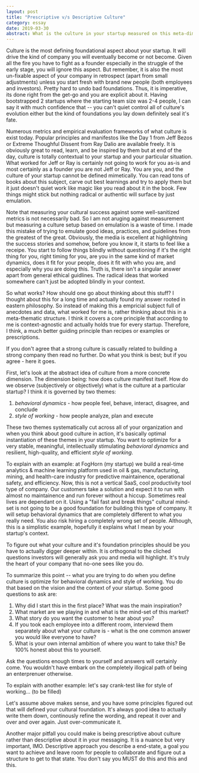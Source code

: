 ```yaml
---
layout: post
title: "Prescriptive v/s Descriptive Culture"
category: essay
date: 2019-03-30
abstract: What is the culture in your startup measured on this meta-dimension?
---
```


Culture is the most defining foundational aspect about your startup. It will drive the kind of company you will eventually become or not become. Given all the fire you have to fight as a founder especially in the struggle of the early stage, you will ignore this aspect. But remember, it is also the most un-fixable aspect of your company in retrospect (apart from small adjustments) unless you start fresh with brand new people (both employees and investors). Pretty hard to undo bad foundations. Thus, it is imperative, its done right from the get-go and you are explicit about it. Having bootstrapped 2 startups where the starting team size was 2-4 people, I can say it with much confidence that -- you can't quiet control all of culture's evolution either but the kind of foundations you lay down definitely seal it's fate. 

Numerous metrics and empirical evaluation frameworks of what culture is exist today. Popular principles and manifestos like the Day 1 from Jeff Bezos or Extreme Thoughful Dissent from Ray Dalio are available freely. It is obviously great to read, learn, and be inspired by them but at end of the day, culture is totally contextual to your startup and your particular situation. What worked for Jeff or Ray is certainly not going to work for you as-is and most certainly as a founder you are not Jeff or Ray. You are you, and the culture of your startup cannot be defined mimetically. You can read tons of books about this subject, carve out best learnings and try to apply them but it just doesn't quiet work like magic like you read about it in the book. Few things might stick but nothing radical or authentic will surface by just emulation. 

Note that measuring your cultural success against some well-sanitized metrics is not necessarily bad. So I am not aruging against measurement but measuring a culture setup based on emulation is a waste of time. I made this mistake of trying to emulate good ideas, practices, and guidelines from the greatest of the great. Obviously, the media is excellent at highlightning the success stories and somehow, before you know it, it starts to feel like a receipe. You start to follow things blindly without questioning if it's the right thing for you, right timing for you, are you in the same kind of market dynamics, does it fit for your people, does it fit with who you are, and especially why you are doing this. Truth is, there isn't a singular answer apart from general ethical guidlines. The radical ideas that worked somewhere can't just be adopted blindly in your context. 

So what works? How should one go about thinking about this stuff? I thought about this for a long time and actually found my answer rooted in eastern philosophy. So instead of making this a empricial subject full of anecdotes and data, what worked for me is, rather thinking about this in a meta-thematic structure. I think it covers a core principle that according to me is context-agnostic and actually holds true for every startup. Therefore, I think, a much better guiding principle than recipes or examples or prescriptions.

If you don't agree that a strong culture is casually related to building a strong company then read no further. Do what you think is best; but if you agree - here it goes.

First, let's look at the abstract idea of culture from a more concrete dimension. The dimension being: how does culture manifest itself. How do we observe (subjectively or objectively) what is the culture at a particular startup? I think it is governed by two themes: 
1. *behavioral dynamics* - how people feel, behave, interact, disagree, and conclude
2. *style of working* - how people analyze, plan and execute

These two themes systematically cut across all of your organization and when you think about good culture in action, it's basically optimal instantiation of these themes in your startup. You want to optimize for a very stable, meaningful, intellectually stimulating *behavioral dynamics* and resilient, high-quality, and efficient *style of working*.

To explain with an example: at FogHorn (my startup) we build a real-time analytics & machine learning platform used in oil & gas, manufacturing, mining, and health-care industry for predictive maintainence, operational safety, and efficiency. Now, this is not a vertical SaaS, cool productivity tool type of company. Our customers take a solution and expect it to run with almost no maintainence and run forever without a hiccup. Sometimes real lives are dependant on it. Using a "fail fast and break things" cultural mind-set is not going to be a good foundation for building this type of company. It will setup behavioral dynamics that are completely different to what you really need. You also risk hiring a completely wrong set of people. Although, this is a simplistic example, hopefully it explains what I mean by your startup's context. 

To figure out what your culture and it's foundation principles should be you have to actually digger deeper within. It is orthogonal to the cliched questions investors will generally ask you and media will highlight. It's truly the heart of your company that no-one sees like you do. 

To summarize this point -- what you are trying to do when you define culture is optimize for behavioral dynamics and style of working. You do that based on the vision and the context of your startup. Some good questions to ask are: 
1. Why did I start this in the first place? What was the main inspiration?
2. What market are we playing in and what is the mind-set of this market? 
3. What story do you want the customer to hear about you? 
4. If you took each employee into a different room, interviewd them separately about what your culture is - what is the one common answer you would like everyone to have?
5. What is your own internal ambition of where you want to take this? Be 100% honest about this to yourself.

Ask the questions enough times to yourself and answers will certainly come. You wouldn't have embark on the completely illogical path of being an enterprenuer otherwise. 

To explain with another example: let's say crank-test like for style of working... (to be filled)

Let's assume above makes sense, and you have some principles figured out that will defined your cultural foundation. It's always good idea to actually write them down, continously refine the wording, and repeat it over and over and over again. Just over-communicate it. 

Another major pitfall you could make is being prescriptive about culture rather than descriptive about it in your messaging. It is a nuance but very important, IMO. Descriptive approach you describe a end-state, a goal you want to achieve and leave room for people to collaborate and figure out a structure to get to that state. You don't say you MUST do this and this and this. 
